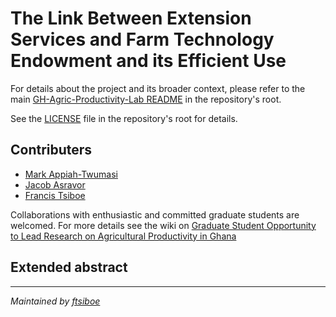 # The Link Between Extension Services and Farm Technology Endowment and its Efficient Use 

For details about the project and its broader context, please refer to the main [GH-Agric-Productivity-Lab README](../README.md) in the repository's root.

See the [LICENSE](../LICENSE) file in the repository's root for details.

## Contributers
- [Mark Appiah-Twumasi](https://scholar.google.com/citations?user=SrQaedsAAAAJ&hl=en)
- [Jacob Asravor](https://scholar.google.com/citations?user=_zUi3FsAAAAJ&hl=en)
- [Francis Tsiboe](https://scholar.google.com/citations?user=ox2t_YIAAAAJ&hl=en)

Collaborations with enthusiastic and committed graduate students are welcomed. For more details see the wiki on [Graduate Student Opportunity to Lead Research on Agricultural Productivity in Ghana](https://github.com/ftsiboe/GH-Agric-Productivity-Lab/wiki/Graduate-Student-Opportunity-to-Lead-Research-on-Agricultural-Productivity-in-Ghana)
  
## Extended abstract




---

*Maintained by [ftsiboe](https://github.com/ftsiboe)*
